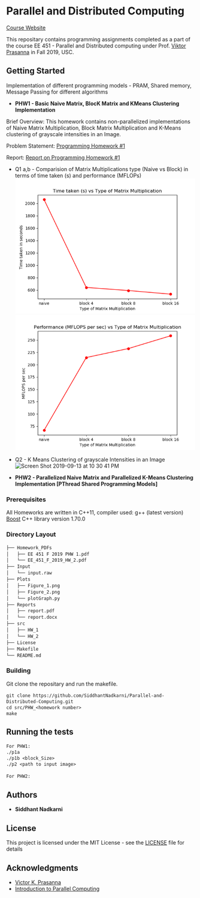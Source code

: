 

# Parallel and Distributed Computing 

[Course Website](https://sites.usc.edu/prasanna/teaching/fall2019/ee451/)

This repositary contains programming assignments completed as a part of the course EE 451 - Parallel and Distributed computing under Prof. [Viktor Prasanna](https://sites.usc.edu/prasanna/) in Fall 2019, USC.

## Getting Started

Implementation of different programming models - PRAM, Shared memory, Message Passing for different algorithms 

* **PHW1 - Basic Naive Matrix, BlocK Matrix  and KMeans Clustering Implementation**

Brief Overview:
This homework contains non-parallelized implementations of Naive Matrix Multiplication, Block Matrix Multiplication and K-Means clustering of grayscale intensities in an Image.

Problem Statement: 
[Programming Homework #1](https://github.com/SiddhantNadkarni/Parallel-and-Distributed-Computing/blob/master/Homework_PDFs/EE%20451%20F%202019%20PHW%201.pdf) <br/>

Report:
[Report on Programming Homework #1](https://github.com/SiddhantNadkarni/Parallel-and-Distributed-Computing/blob/master/Reports/PHW_1/report.pdf) <br/>

* Q1 a,b - Comparision of Matrix Multiplications type (Naive vs Block) in terms of time taken (s) and performance (MFLOPs) <br/>
![Fig1](https://github.com/SiddhantNadkarni/Parallel-and-Distributed-Computing/blob/master/Plots/PHW_1/Figure_1.png) <br/>
![Fig2](https://github.com/SiddhantNadkarni/Parallel-and-Distributed-Computing/blob/master/Plots/PHW_1/Figure_2.png) <br/>

* Q2 - K Means Clustering of grayscale Intensities in an Image <br/>
![Screen Shot 2019-09-13 at 10 30 41 PM](https://user-images.githubusercontent.com/19183728/64903892-2bc00400-d676-11e9-8787-1259c5a2f736.png)<br/>


* **PHW2 - Parallelized Naive Matrix and Parallelized K-Means Clustering Implementation [PThread Shared Programming Models]**

### Prerequisites

All Homeworks are written in C++11, compiler used: g++ (latest version) <br/>
[Boost](https://www.boost.org/doc/libs/1_62_0/more/getting_started/windows.html) C++ library version 1.70.0

### Directory Layout

```bash
├── Homework_PDFs
│   ├── EE 451 F 2019 PHW 1.pdf
│   └── EE_451_F_2019_HW_2.pdf
├── Input
│   └── input.raw
├── Plots
│   ├── Figure_1.png
│   ├── Figure_2.png   
│   └── plotGraph.py
├── Reports
│   ├── report.pdf  
│   └── report.docx
├── src
│   ├── HW_1  
│   └── HW_2
├── License
├── Makefile
└── README.md
```

### Building

Git clone the repositary and run the makefile.

```
git clone https://github.com/SiddhantNadkarni/Parallel-and-Distributed-Computing.git
cd src/PHW_<homework number>
make
```


## Running the tests

```
For PHW1: 
./p1a
./p1b <block_Size>
./p2 <path to input image>

For PHW2:

```




## Authors

* **Siddhant Nadkarni** 



## License

This project is licensed under the MIT License - see the [LICENSE](LICENSE) file for details


## Acknowledgments

* [Victor K. Prasanna](https://sites.usc.edu/prasanna/)
* [Introduction to Parallel Computing](http://srmcse.weebly.com/uploads/8/9/0/9/8909020/introduction_to_parallel_computing_second_edition-ananth_grama..pdf)




